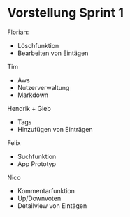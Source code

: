 # Vorstellung Sprint 1

Florian:
  - Löschfunktion
  - Bearbeiten von Eintägen

Tim
  - Aws
  - Nutzerverwaltung
  - Markdown

Hendrik + Gleb
  - Tags
  - Hinzufügen von Einträgen
  
Felix
- Suchfunktion
- App Prototyp

Nico
- Kommentarfunktion
- Up/Downvoten
- Detailview von Eintägen